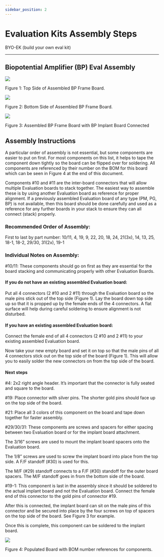```yaml
---
sidebar_position: 2
---
```


# Evaluation Kits Assembly Steps

BYO-EK (build your own eval kit)

---

## Biopotential Amplifier (BP) Eval Assembly

![](./img/fig1.png)

Figure 1: Top Side of Assembled BP Frame Board.

![](./img/fig2.png)

Figure 2: Bottom Side of Assembled BP Frame Board.

![](./img/fig3.png)

Figure 3: Assembled BP Frame Board with BP Implant Board Connected

## Assembly Instructions
A particular order of assembly is not essential, but some components are easier to put on first. For most components on this list, it helps to tape the component down tightly so the board can be flipped over for soldering. All components are referenced by their number on the BOM for this board which can be seen in Figure 4 at the end of this document.

Components #10 and #11 are the inter-board connectors that will allow multiple Evaluation boards to stack together. The easiest way to assemble these is by using another Evaluation board as reference for proper alignment. If a previously assembled Evaluation board of any type (PM, PG, BP) is not available, then this board should be done carefully and used as a reference for any further boards in your stack to ensure they can all connect (stack) properly.

### Recommended Order of Assembly:

First to last by part number: 10/11, 4, 19, 9, 22, 20, 18, 24, 21(3x), 14, 13, 25, 18-1, 18-2, 29/30, 31(2x), 19-1

### Individual Notes on Assembly:

#10/11: These components should go on first as they are essential for the board stacking and communicating properly with other Evaluation Boards.

#### If you do not have an existing assembled Evaluation board:
Put all 4 connectors (2 #10 and 2 #11) through the Evaluation board so the male pins stick out of the top side (Figure 1). Lay the board down top side up so that it is propped up by the female ends of the 4 connectors. A flat surface will help during careful soldering to ensure alignment is not disturbed.

#### If you have an existing assembled Evaluation board:

Connect the female end of all 4 connectors (2 #10 and 2 #11) to your existing assembled Evaluation board.

Now take your new empty board and set it on top so that the male pins of all 4 connectors stick out on the top side of the board (Figure 1). This will allow you to easily solder the new connectors on from the top side of the board.

#### Next steps

#4: 2x2 right angle header. It’s important that the connector is fully seated and square to the board.

#19: Place connector with silver pins. The shorter gold pins should face up on the top side of the board.

#21: Place all 3 colors of this component on the board and tape down together for faster assembly.

#29/30/31: These components are screws and spacers for either spacing between two Evaluation board or for the implant board attachment.

The 3/16” screws are used to mount the implant board spacers onto the Evaluation board.

The 1/8” screws are used to screw the implant board into place from the top side. A F/F standoff (#30) is used for this.

The M/F (#29) standoff connects to a F/F (#30) standoff for the outer board spacers. The M/F standoff goes in from the bottom side of the board.

#19-1: This component is last in the assembly since it should be soldered to the actual implant board and not the Evaluation board. Connect the female end of this connector to the gold pins of connector #19.

After this is connected, the implant board can sit on the male pins of this connector and be secured into place by the four screws on top of spacers on the top side of the board.
See Figure 3 for example.

Once this is complete, this component can be soldered to the implant board.

![](./img/fig4.png)

Figure 4: Populated Board with BOM number references for components.